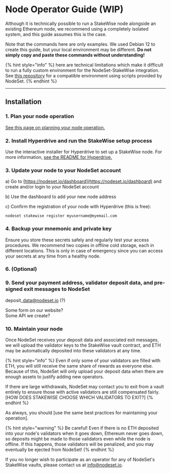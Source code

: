 # Node Operator Guide (WIP)

Although it is technically possible to run a StakeWise node alongside an existing Ethereum node, we recommend using a completely isolated system, and this guide assumes this is the case.

Note that the commands here are only examples. We used Debian 12 to create this guide, but your local environment may be different. **Do not simply copy and paste these commands without understanding!**

{% hint style="info" %}
&#x20;here are technical limitations which make it difficult to run a fully custom environment for the NodeSet-StakeWise integration. See [this repository](https://github.com/nodeset-org/hyperdrive-stakewise) for a compatible environment using scripts provided by NodeSet.
{% endhint %}

***

## **Installation**

### **1. Plan your node operation**

[See this page on planning your node operation.](../node-operators/planning-your-node-architecture.md)

### 2. Install Hyperdrive and run the StakeWise setup process

Use the interactive installer for Hyperdrive to set up a StakeWise node. For more information, [see the README for Hyperdrive.](https://github.com/nodeset-org/hyperdrive-stakewise)



### 3. Update your node to your NodeSet account

a) Go to [https://nodeset.io/dashboard](https://nodeset.io/dashboard) and create and/or login to your NodeSet account

b) Use the dashboard to add your new node address

c) Confirm the registration of your node with Hyperdrive (this is free):&#x20;

`nodeset stakewise register myusername@myemail.com`



### 4. Backup your mnemonic and private key

Ensure you store these secrets safely and regularly test your access procedures. We recommend two copies in offline cold storage, each in different locations. This is only in case of emergency since you can access your secrets at any time from a healthy node.



### 6. (Optional)&#x20;



### 9. Send your payment address, validator deposit data, and pre-signed exit messages to NodeSet

deposit\_data@nodeset.io (?)

Some form on our website?\
Some API we create?



### 10. Maintain your node

Once NodeSet receives your deposit data and associated exit messages, we will upload the validator keys to the StakeWise vault contract, and ETH may be automatically deposited into these validators at any time.&#x20;

{% hint style="info" %}
Even if only some of your validators are filled with ETH, you will still receive the same share of rewards as everyone else. Because of this, NodeSet will only upload your deposit data when there are enough assets to justify adding new operators.

If there are large withdrawals, NodeSet may contact you to exit from a vault entirely to ensure those with active validators are still compensated fairly. \[HOW DOES STAKEWISE CHOOSE WHICH VALIDATORS TO EXIT?]
{% endhint %}

As always, you should \[use the same best practices for maintaining your operation].

{% hint style="warning" %}
Be careful! Even if there is no ETH deposited into your node's validators when it goes down, Ethereum never goes down, so deposits might be made to those validators even while the node is offline. If this happens, those validators will be penalized, and you may eventually be ejected from NodeSet!
{% endhint %}

If you no longer wish to participate as an operator for any of NodeSet's StakeWise vaults, please contact us at info@nodeset.io.

